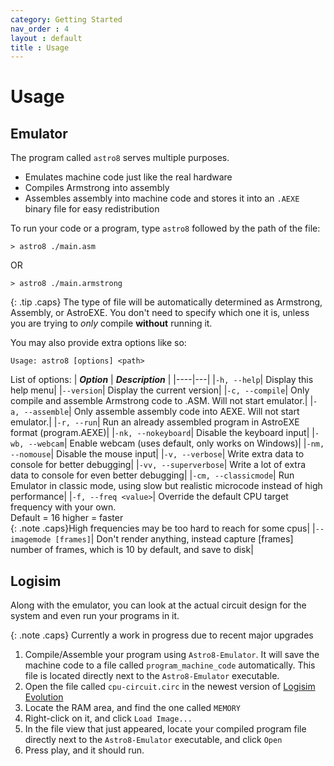 ```yaml
---
category: Getting Started
nav_order : 4
layout : default
title : Usage
---
```


# Usage

## Emulator
The program called `astro8` serves multiple purposes.
* Emulates machine code just like the real hardware
* Compiles Armstrong into assembly
* Assembles assembly into machine code and stores it into an `.AEXE` binary file for easy redistribution

To run your code or a program, type `astro8` followed by the path of the file:

```
> astro8 ./main.asm
```
OR

```
> astro8 ./main.armstrong
```

{: .tip .caps}
The type of file will be automatically determined as Armstrong, Assembly, or AstroEXE. You don't need to specify which one it is, unless you are trying to *only* compile **without** running it.

You may also provide extra options like so:
```
Usage: astro8 [options] <path>
```

List of options:
| **_Option_** | **_Description_** |
|----|---|
|`-h, --help`|               Display this help menu|
|`--version`|                Display the current version|
|`-c, --compile`|            Only compile and assemble Armstrong code to .ASM. Will not start emulator.|
|`-a, --assemble`|           Only assemble assembly code into AEXE. Will not start emulator.|
|`-r, --run`|                Run an already assembled program in AstroEXE format (program.AEXE)|
|`-nk, --nokeyboard`|        Disable the keyboard input|
|`-wb, --webcam`|            Enable webcam (uses default, only works on Windows)|
|`-nm, --nomouse`|           Disable the mouse input|
|`-v, --verbose`|            Write extra data to console for better debugging|
|`-vv, --superverbose`|      Write a lot of extra data to console for even better debugging|
|`-cm, --classicmode`|       Run Emulator in classic mode, using slow but realistic microcode instead of high performance|
|`-f, --freq <value>`|       Override the default CPU target frequency with your own. <br/> Default = 16    higher = faster <br/> {: .note .caps}High frequencies may be too hard to reach for some cpus|
|`--imagemode [frames]`|     Don't render anything, instead capture [frames] number of frames, which is 10 by default, and save to disk|


## Logisim
Along with the emulator, you can look at the actual circuit design for the system and even run your programs in it. 

{: .note .caps}
Currently a work in progress due to recent major upgrades

1. Compile/Assemble your program using `Astro8-Emulator`. It will save the machine code to a file called `program_machine_code` automatically. This file is located directly next to the `Astro8-Emulator` executable.
2. Open the file called `cpu-circuit.circ` in the newest version of [Logisim Evolution](https://github.com/logisim-evolution/logisim-evolution/releases)
3. Locate the RAM area, and find the one called `MEMORY`
4. Right-click on it, and click `Load Image...`
5. In the file view that just appeared, locate your compiled program file directly next to the `Astro8-Emulator` executable, and click `Open`
6. Press play, and it should run.
